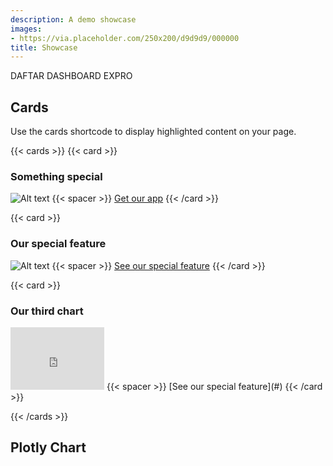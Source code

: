 ```yaml
---
description: A demo showcase
images:
- https://via.placeholder.com/250x200/d9d9d9/000000
title: Showcase
---
```


<div class="hx-mt-4"></div>

<p class="hx-mb-12 hx-text-center hx-text-lg hx-text-gray-500 dark:hx-text-gray-400">
DAFTAR DASHBOARD EXPRO
</p>

## Cards

Use the cards shortcode to display highlighted content on your page.

{{< cards >}}
{{< card >}}
### Something special
![Alt text](https://github.com/imfing/hextra/assets/19806136/f22f0710-23a0-430b-8bad-616283b8a3e5 "Optional title")
{{< spacer >}}
[Get our app](#)
{{< /card >}}

{{< card >}}
### Our special feature
![Alt text](https://cellar-c2.services.clever-cloud.com/documentation/doc-screenshot.png "Optional title")
{{< spacer >}}
[See our special feature](#)
{{< /card >}}

{{< card >}}
### Our third chart
<iframe src="https://docs.google.com/spreadsheets/d/e/2PACX-1vRSGaBFxtovTXqCvfRUd8jrMS7Kvw0QULVjbaLcs_BBYaVZD7i9WWf57kI1Unh2MmLp9Tttk_uwQHaF/pubchart?oid=1238429238&format=interactive" width="150" height="100" frameborder="0"></iframe>
{{< spacer >}}
[See our special feature](#)
{{< /card >}}

{{< /cards >}}

## Plotly Chart

